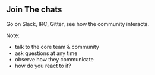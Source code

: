 ## Join The chats

Go on Slack, IRC, Gitter, see how the community interacts. <!-- .element: class="fragment" data-fragment-index="0" -->

Note:

- talk to the core team & community
- ask questions at any time
- observe how they communicate
- how do you react to it?
